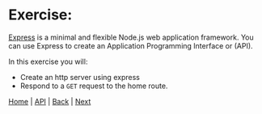 # Exercise: 

[Express](https://expressjs.com/) is a minimal and flexible Node.js web application framework.  You can use Express to create an Application Programming Interface or (API).  

In this exercise you will:

- Create an http server using express
- Respond to a `GET` request to the home route.


[Home](/)  |  [API](/API)  |  [Back](/API/1)  |  [Next](/API/3)
